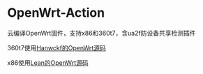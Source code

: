 # OpenWrt-Action
云编译OpenWrt固件，支持x86和360t7，含ua2f防设备共享检测插件

360t7使用[Hanwckf的OpenWrt源码](https://github.com/hanwckf/immortalwrt-mt798x)

x86使用[Lean的OpenWrt源码](https://github.com/coolsnowwolf/lede)
